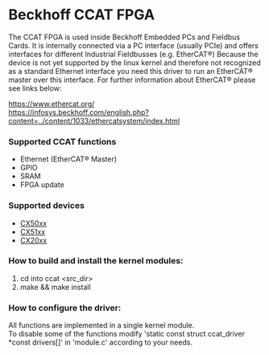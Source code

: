 # Beckhoff CCAT FPGA
The CCAT FPGA is used inside Beckhoff Embedded PCs and Fieldbus Cards.
It is internally connected via a PC interface (usually PCIe) and offers interfaces for different 
Industrial Fieldbusses (e.g. EtherCAT®)
Because the device is not yet supported by the linux kernel and therefore not recognized as a standard 
Ethernet interface you need this driver to run an EtherCAT® master over this interface.
For further information about EtherCAT® please see links below:

https://www.ethercat.org/ <br>
https://infosys.beckhoff.com/english.php?content=../content/1033/ethercatsystem/index.html

### Supported CCAT functions

- Ethernet (EtherCAT® Master)
- GPIO
- SRAM
- FPGA update

### Supported devices

- [CX50xx](https://www.beckhoff.com/CX5000/)
- [CX51xx](https://www.beckhoff.com/CX5100/)
- [CX20xx](https://www.beckhoff.com/CX2000/)

### How to build and install the kernel modules:

1. cd into ccat <src_dir>
2. make && make install

### How to configure the driver:
All functions are implemented in a single kernel module. <br>
To disable some of the functions modify 'static const struct ccat_driver *const drivers[]' in 'module.c' according to your needs.
